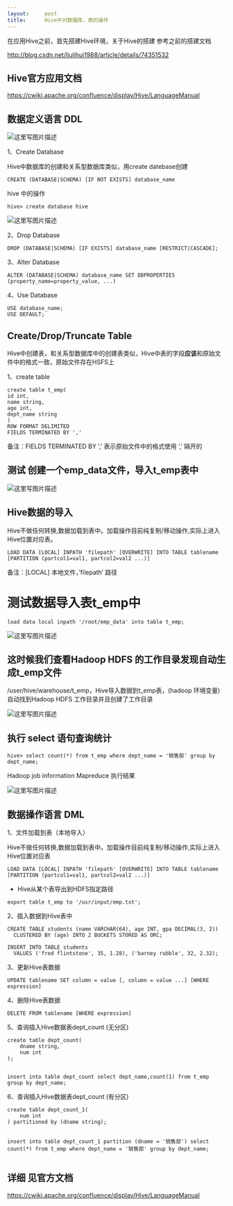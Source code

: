 ```yaml
---
layout:     post
title:      Hive中对数据库，表的操作
---
```

<div id="article_content" class="article_content clearfix csdn-tracking-statistics" data-pid="blog" data-mod="popu_307" data-dsm="post">
								            <div id="content_views" class="markdown_views prism-atom-one-dark">
							<!-- flowchart 箭头图标 勿删 -->
							<svg xmlns="http://www.w3.org/2000/svg" style="display: none;"><path stroke-linecap="round" d="M5,0 0,2.5 5,5z" id="raphael-marker-block" style="-webkit-tap-highlight-color: rgba(0, 0, 0, 0);"></path></svg>
							<p>在应用Hive之前，首先搭建Hive环境，关于Hive的搭建 参考之前的搭建文档</p>

<p><a href="http://blog.csdn.net/liulihui1988/article/details/74351532" rel="nofollow" target="_blank">http://blog.csdn.net/liulihui1988/article/details/74351532</a> </p>



<h2 id="hive官方应用文档">Hive官方应用文档</h2>

<p><a href="https://cwiki.apache.org/confluence/display/Hive/LanguageManual" rel="nofollow" target="_blank">https://cwiki.apache.org/confluence/display/Hive/LanguageManual</a></p>



<h2 id="数据定义语言-ddl">数据定义语言 DDL</h2>

<p><img src="https://img-blog.csdn.net/20170705104142001?watermark/2/text/aHR0cDovL2Jsb2cuY3Nkbi5uZXQvbGl1bGlodWkxOTg4/font/5a6L5L2T/fontsize/400/fill/I0JBQkFCMA==/dissolve/70/gravity/SouthEast" alt="这里写图片描述" title=""></p>

<p>1、Create Database</p>

<p>Hive中数据库的创建和关系型数据库类似，用create datebase创建</p>

<pre><code>CREATE (DATABASE|SCHEMA) [IF NOT EXISTS] database_name  
</code></pre>

<p>hive 中的操作</p>

<pre><code>hive&gt; create database hive  
</code></pre>

<p><img src="https://img-blog.csdn.net/20170705110325071?watermark/2/text/aHR0cDovL2Jsb2cuY3Nkbi5uZXQvbGl1bGlodWkxOTg4/font/5a6L5L2T/fontsize/400/fill/I0JBQkFCMA==/dissolve/70/gravity/SouthEast" alt="这里写图片描述" title=""> </p>

<p>2、Drop Database</p>

<pre><code>DROP (DATABASE|SCHEMA) [IF EXISTS] database_name [RESTRICT|CASCADE];
</code></pre>

<p>3、Alter Database</p>

<pre><code>ALTER (DATABASE|SCHEMA) database_name SET DBPROPERTIES (property_name=property_value, ...)
</code></pre>

<p>4、Use Database</p>

<pre><code>USE database_name;
USE DEFAULT;    
</code></pre>



<h2 id="createdroptruncate-table">Create/Drop/Truncate Table</h2>

<p>Hive中创建表，和关系型数据库中的创建表类似，Hive中表的字段<strong>应该</strong>和原始文件中的格式一致，原始文件存在HSFS上</p>

<p>1、create table</p>



<pre class="prettyprint"><code class=" hljs sql"><span class="hljs-operator"><span class="hljs-keyword">create</span> <span class="hljs-keyword">table</span> t_emp(
id <span class="hljs-keyword">int</span>,
name string,
age <span class="hljs-keyword">int</span>,
dept_name string
)
<span class="hljs-keyword">ROW</span> FORMAT DELIMITED
FIELDS TERMINATED <span class="hljs-keyword">BY</span> <span class="hljs-string">','</span></span></code></pre>

<p>备注：FIELDS TERMINATED BY ‘,’ 表示原始文件中的格式使用 ‘,’ 隔开的</p>



<h2 id="测试-创建一个empdata文件导入temp表中">测试 创建一个emp_data文件，导入t_emp表中</h2>

<p><img src="https://img-blog.csdn.net/20170705114509144?watermark/2/text/aHR0cDovL2Jsb2cuY3Nkbi5uZXQvbGl1bGlodWkxOTg4/font/5a6L5L2T/fontsize/400/fill/I0JBQkFCMA==/dissolve/70/gravity/SouthEast" alt="这里写图片描述" title=""></p>



<h2 id="hive数据的导入">Hive数据的导入</h2>

<p>Hive不做任何转换,数据加载到表中。加载操作目前纯复制/移动操作,实际上进入Hive位置对应表。</p>



<pre class="prettyprint"><code class=" hljs r">LOAD DATA [LOCAL] INPATH <span class="hljs-string">'filepath'</span> [OVERWRITE] INTO TABLE tablename [PARTITION (partcol1=val1, partcol2=val2 <span class="hljs-keyword">...</span>)]</code></pre>

<p>备注：[LOCAL] 本地文件，’filepath’ 路径</p>



<h1 id="测试数据导入表temp中">测试数据导入表t_emp中</h1>



<pre class="prettyprint"><code class=" hljs sql"><span class="hljs-operator"><span class="hljs-keyword">load</span> data <span class="hljs-keyword">local</span> inpath <span class="hljs-string">'/root/emp_data'</span> <span class="hljs-keyword">into</span> <span class="hljs-keyword">table</span> t_emp;</span></code></pre>

<p><img src="https://img-blog.csdn.net/20170705135147775?watermark/2/text/aHR0cDovL2Jsb2cuY3Nkbi5uZXQvbGl1bGlodWkxOTg4/font/5a6L5L2T/fontsize/400/fill/I0JBQkFCMA==/dissolve/70/gravity/SouthEast" alt="这里写图片描述" title=""></p>



<h2 id="这时候我们查看hadoop-hdfs-的工作目录发现自动生成temp文件">这时候我们查看Hadoop HDFS 的工作目录发现自动生成t_emp文件</h2>

<p>/user/hive/warehouse/t_emp，Hive导入数据到t_emp表，(hadoop 环境变量)自动找到Hadoop HDFS 工作目录并且创建了工作目录</p>

<p><img src="https://img-blog.csdn.net/20170705142027724?watermark/2/text/aHR0cDovL2Jsb2cuY3Nkbi5uZXQvbGl1bGlodWkxOTg4/font/5a6L5L2T/fontsize/400/fill/I0JBQkFCMA==/dissolve/70/gravity/SouthEast" alt="这里写图片描述" title=""></p>



<h2 id="执行-select-语句查询统计">执行 select 语句查询统计</h2>



<pre class="prettyprint"><code class=" hljs cs">hive&gt; <span class="hljs-keyword">select</span> count(*) <span class="hljs-keyword">from</span> t_emp <span class="hljs-keyword">where</span> dept_name = <span class="hljs-string">'销售部'</span> <span class="hljs-keyword">group</span> by dept_name;</code></pre>

<p>Hadoop job information Mapreduce 执行结果</p>

<p><img src="https://img-blog.csdn.net/20170705140945123?watermark/2/text/aHR0cDovL2Jsb2cuY3Nkbi5uZXQvbGl1bGlodWkxOTg4/font/5a6L5L2T/fontsize/400/fill/I0JBQkFCMA==/dissolve/70/gravity/SouthEast" alt="这里写图片描述" title=""></p>



<h2 id="数据操作语言-dml">数据操作语言 DML</h2>

<p>1、文件加载到表（本地导入）</p>

<p>Hive不做任何转换,数据加载到表中。加载操作目前纯复制/移动操作,实际上进入Hive位置对应表</p>

<pre class="prettyprint"><code class=" hljs r">LOAD DATA [LOCAL] INPATH <span class="hljs-string">'filepath'</span> [OVERWRITE] INTO TABLE tablename [PARTITION (partcol1=val1, partcol2=val2 <span class="hljs-keyword">...</span>)]</code></pre>

<ul>
<li>Hive从某个表导出到HDFS指定路径</li>
</ul>



<pre class="prettyprint"><code class=" hljs bash"><span class="hljs-keyword">export</span> table t_emp to <span class="hljs-string">'/usr/input/emp.txt'</span>;</code></pre>

<p>2、插入数据到Hive表中</p>

<pre class="prettyprint"><code class=" hljs sql"><span class="hljs-operator"><span class="hljs-keyword">CREATE</span> <span class="hljs-keyword">TABLE</span> students (name <span class="hljs-keyword">VARCHAR</span>(<span class="hljs-number">64</span>), age <span class="hljs-keyword">INT</span>, gpa <span class="hljs-keyword">DECIMAL</span>(<span class="hljs-number">3</span>, <span class="hljs-number">2</span>))
  CLUSTERED <span class="hljs-keyword">BY</span> (age) <span class="hljs-keyword">INTO</span> <span class="hljs-number">2</span> BUCKETS STORED <span class="hljs-keyword">AS</span> ORC;</span>

<span class="hljs-operator"><span class="hljs-keyword">INSERT</span> <span class="hljs-keyword">INTO</span> <span class="hljs-keyword">TABLE</span> students
  <span class="hljs-keyword">VALUES</span> (<span class="hljs-string">'fred flintstone'</span>, <span class="hljs-number">35</span>, <span class="hljs-number">1.28</span>), (<span class="hljs-string">'barney rubble'</span>, <span class="hljs-number">32</span>, <span class="hljs-number">2.32</span>);</span></code></pre>

<p>3、更新Hive表数据</p>



<pre class="prettyprint"><code class=" hljs r">UPDATE tablename SET column = value [, column = value <span class="hljs-keyword">...</span>] [WHERE expression]</code></pre>

<p>4、删除Hive表数据</p>



<pre class="prettyprint"><code class=" hljs sql"><span class="hljs-operator"><span class="hljs-keyword">DELETE</span> <span class="hljs-keyword">FROM</span> tablename [<span class="hljs-keyword">WHERE</span> expression]</span></code></pre>

<p>5、查询插入Hive数据表dept_count (无分区)</p>



<pre class="prettyprint"><code class=" hljs sql"><span class="hljs-operator"><span class="hljs-keyword">create</span> <span class="hljs-keyword">table</span> dept_count(
    dname string,
    num <span class="hljs-keyword">int</span>
);</span>


<span class="hljs-operator"><span class="hljs-keyword">insert</span> <span class="hljs-keyword">into</span> <span class="hljs-keyword">table</span> dept_count <span class="hljs-keyword">select</span> dept_name,<span class="hljs-aggregate">count</span>(<span class="hljs-number">1</span>) <span class="hljs-keyword">from</span> t_emp <span class="hljs-keyword">group</span> <span class="hljs-keyword">by</span> dept_name;</span>  </code></pre>

<p>6、查询插入Hive数据表dept_count (有分区)</p>



<pre class="prettyprint"><code class=" hljs sql"><span class="hljs-operator"><span class="hljs-keyword">create</span> <span class="hljs-keyword">table</span> dept_count_1(
    num <span class="hljs-keyword">int</span>
) partitioned <span class="hljs-keyword">by</span> (dname string);</span>


<span class="hljs-operator"><span class="hljs-keyword">insert</span> <span class="hljs-keyword">into</span> <span class="hljs-keyword">table</span> dept_count_1 partition (dname = <span class="hljs-string">'销售部'</span>) <span class="hljs-keyword">select</span> <span class="hljs-aggregate">count</span>(*) <span class="hljs-keyword">from</span> t_emp <span class="hljs-keyword">where</span> dept_name = <span class="hljs-string">'销售部'</span> <span class="hljs-keyword">group</span> <span class="hljs-keyword">by</span> dept_name;</span>

</code></pre>



<h2 id="详细-见官方文档">详细 见官方文档</h2>

<p><a href="https://cwiki.apache.org/confluence/display/Hive/LanguageManual" rel="nofollow" target="_blank">https://cwiki.apache.org/confluence/display/Hive/LanguageManual</a></p>            </div>
						<link href="https://csdnimg.cn/release/phoenix/mdeditor/markdown_views-9e5741c4b9.css" rel="stylesheet">
                </div>